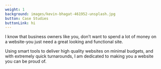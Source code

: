 ```yaml
---
weight: 1
background: images/kevin-bhagat-461952-unsplash.jpg
button: Case Studies
buttonLink: hi
---
```

I know that business owners like you, don’t want to spend a lot of money on a website-you just need a great looking and functional site.


Using smart tools to deliver high quality websites on minimal budgets, and with extremely quick turnarounds, I am dedicated to making you a website you can be proud of.
